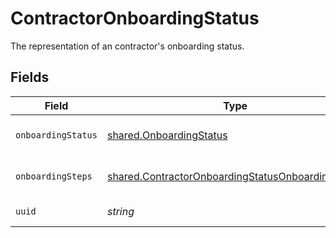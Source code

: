 # ContractorOnboardingStatus

The representation of an contractor's onboarding status.


## Fields

| Field                                                                                                                       | Type                                                                                                                        | Required                                                                                                                    | Description                                                                                                                 |
| --------------------------------------------------------------------------------------------------------------------------- | --------------------------------------------------------------------------------------------------------------------------- | --------------------------------------------------------------------------------------------------------------------------- | --------------------------------------------------------------------------------------------------------------------------- |
| `onboardingStatus`                                                                                                          | [shared.OnboardingStatus](../../../sdk/models/shared/onboardingstatus.md)                                                   | :heavy_minus_sign:                                                                                                          | One of the "onboarding_status" enum values.                                                                                 |
| `onboardingSteps`                                                                                                           | [shared.ContractorOnboardingStatusOnboardingStep](../../../sdk/models/shared/contractoronboardingstatusonboardingstep.md)[] | :heavy_minus_sign:                                                                                                          | List of steps required to onboard a contractor.                                                                             |
| `uuid`                                                                                                                      | *string*                                                                                                                    | :heavy_minus_sign:                                                                                                          | Unique identifier for this contractor.                                                                                      |